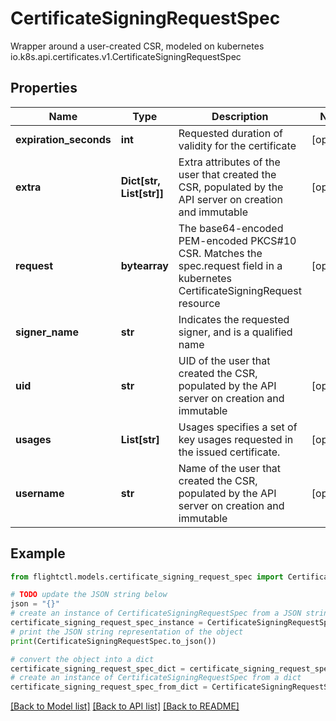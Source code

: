 # CertificateSigningRequestSpec

Wrapper around a user-created CSR, modeled on kubernetes io.k8s.api.certificates.v1.CertificateSigningRequestSpec

## Properties

Name | Type | Description | Notes
------------ | ------------- | ------------- | -------------
**expiration_seconds** | **int** | Requested duration of validity for the certificate | [optional] 
**extra** | **Dict[str, List[str]]** | Extra attributes of the user that created the CSR, populated by the API server on creation and immutable | [optional] 
**request** | **bytearray** | The base64-encoded PEM-encoded PKCS#10 CSR. Matches the spec.request field in a kubernetes CertificateSigningRequest resource | [optional] 
**signer_name** | **str** | Indicates the requested signer, and is a qualified name | 
**uid** | **str** | UID of the user that created the CSR, populated by the API server on creation and immutable | [optional] 
**usages** | **List[str]** | Usages specifies a set of key usages requested in the issued certificate. | [optional] 
**username** | **str** | Name of the user that created the CSR, populated by the API server on creation and immutable | [optional] 

## Example

```python
from flightctl.models.certificate_signing_request_spec import CertificateSigningRequestSpec

# TODO update the JSON string below
json = "{}"
# create an instance of CertificateSigningRequestSpec from a JSON string
certificate_signing_request_spec_instance = CertificateSigningRequestSpec.from_json(json)
# print the JSON string representation of the object
print(CertificateSigningRequestSpec.to_json())

# convert the object into a dict
certificate_signing_request_spec_dict = certificate_signing_request_spec_instance.to_dict()
# create an instance of CertificateSigningRequestSpec from a dict
certificate_signing_request_spec_from_dict = CertificateSigningRequestSpec.from_dict(certificate_signing_request_spec_dict)
```
[[Back to Model list]](../README.md#documentation-for-models) [[Back to API list]](../README.md#documentation-for-api-endpoints) [[Back to README]](../README.md)


